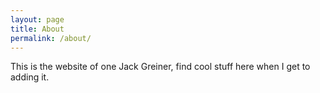 ```yaml
---
layout: page
title: About
permalink: /about/
---
```


This is the website of one Jack Greiner, find cool stuff here when I get to adding it.
